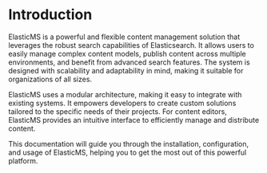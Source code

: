 # Introduction

ElasticMS is a powerful and flexible content management solution that leverages
the robust search capabilities of Elasticsearch. It allows users to easily
manage complex content models, publish content across multiple environments, and
benefit from advanced search features. The system is designed with scalability
and adaptability in mind, making it suitable for organizations of all sizes.

ElasticMS uses a modular architecture, making it easy to integrate with existing
systems. It empowers developers to create custom solutions tailored to the
specific needs of their projects. For content editors, ElasticMS provides an
intuitive interface to efficiently manage and distribute content.

This documentation will guide you through the installation, configuration, and
usage of ElasticMS, helping you to get the most out of this powerful platform.
